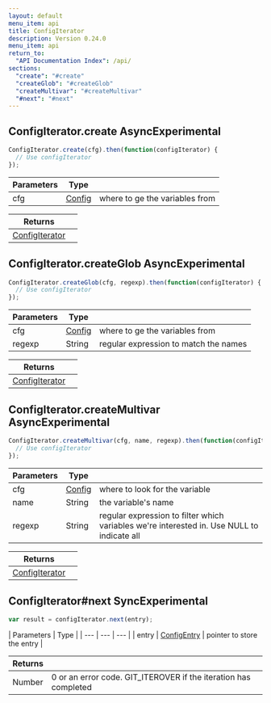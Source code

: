 ```yaml
---
layout: default
menu_item: api
title: ConfigIterator
description: Version 0.24.0
menu_item: api
return_to:
  "API Documentation Index": /api/
sections:
  "create": "#create"
  "createGlob": "#createGlob"
  "createMultivar": "#createMultivar"
  "#next": "#next"
---
```


## <a name="create"></a><span>ConfigIterator.</span>create <span class="tags"><span class="async">Async</span><span class="experimental">Experimental</span></span>

```js
ConfigIterator.create(cfg).then(function(configIterator) {
  // Use configIterator
});
```

| Parameters | Type |   |
| --- | --- | --- |
| cfg | [Config](/api/config/) | where to ge the variables from |

| Returns |  |
| --- | --- |
| [ConfigIterator](/api/config_iterator/) |  |

## <a name="createGlob"></a><span>ConfigIterator.</span>createGlob <span class="tags"><span class="async">Async</span><span class="experimental">Experimental</span></span>

```js
ConfigIterator.createGlob(cfg, regexp).then(function(configIterator) {
  // Use configIterator
});
```

| Parameters | Type |   |
| --- | --- | --- |
| cfg | [Config](/api/config/) | where to ge the variables from |
| regexp | String | regular expression to match the names |

| Returns |  |
| --- | --- |
| [ConfigIterator](/api/config_iterator/) |  |

## <a name="createMultivar"></a><span>ConfigIterator.</span>createMultivar <span class="tags"><span class="async">Async</span><span class="experimental">Experimental</span></span>

```js
ConfigIterator.createMultivar(cfg, name, regexp).then(function(configIterator) {
  // Use configIterator
});
```

| Parameters | Type |   |
| --- | --- | --- |
| cfg | [Config](/api/config/) | where to look for the variable |
| name | String | the variable's name |
| regexp | String | regular expression to filter which variables we're interested in. Use NULL to indicate all |

| Returns |  |
| --- | --- |
| [ConfigIterator](/api/config_iterator/) |  |

## <a name="next"></a><span>ConfigIterator#</span>next <span class="tags"><span class="sync">Sync</span><span class="experimental">Experimental</span></span>

```js
var result = configIterator.next(entry);
```

| Parameters | Type |
| --- | --- | --- |
| entry | [ConfigEntry](/api/config_entry/) | pointer to store the entry |

| Returns |  |
| --- | --- |
| Number |  0 or an error code. GIT_ITEROVER if the iteration has completed |

